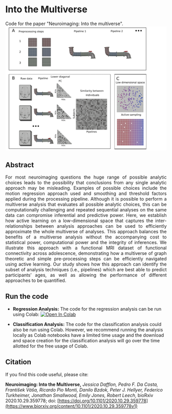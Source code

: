 # Into the Multiverse

Code for the paper "Neuroimaging: Into the multiverse".
![Image](figures/overview_analysis.png)

## Abstract
<p align="justify">
For most neuroimaging questions the huge range of possible analytic choices leads to the possibility that conclusions from any single analytic approach may be misleading. Examples of possible choices include the motion regression approach used and smoothing and threshold factors applied during the processing pipeline. Although it is possible to perform a multiverse analysis that evaluates all possible analytic choices, this can be computationally challenging and repeated sequential analyses on the same data can compromise inferential and predictive power. Here, we establish how active learning on a low-dimensional space that captures the inter-relationships between analysis approaches can be used to efficiently approximate the whole multiverse of analyses. This approach balances the benefits of a multiverse analysis without the accompanying cost to statistical power, computational power and the integrity of inferences. We illustrate this approach with a functional MRI dataset of functional connectivity across adolescence, demonstrating how a multiverse of graph theoretic and simple pre-processing steps can be efficiently navigated using active learning. Our study shows how this approach can identify the subset of analysis techniques (i.e., pipelines) which are best able to predict participants’ ages, as well as allowing the performance of different approaches to be quantified.
</p>

## Run the code
- **Regression Analysis:** The code for the regression analysis can be run using
  Colab: [![Open In Colab](https://colab.research.google.com/assets/colab-badge.svg)](https://colab.research.google.com/github/Mind-the-Pineapple/into-the-multiverse/blob/master/notebooks/multiverse_analysis.ipynb)

- **Classification Analysis:** The code for the classification analysis could
  also be run using Colab. However, we recommend running the analysis locally
  as Colab notebooks have a limited time usage and the download and space
  creation for the classification analysis will go over the time allotted for the
  free usage of Colab.

## Citation
If you find this code useful, please cite:

**Neuroimaging: Into the Multiverse,**
*Jessica Dafflon, Pedro F. Da Costa, František Váša, Ricardo Pio Monti, Danilo Bzdok, Peter J. Hellyer, Federico Turkheimer, Jonathan Smallwood, Emily Jones, Robert Leech,* bioRxiv 2020.10.29.359778; doi: [https://doi.org/10.1101/2020.10.29.359778](https://www.biorxiv.org/content/10.1101/2020.10.29.359778v1)

